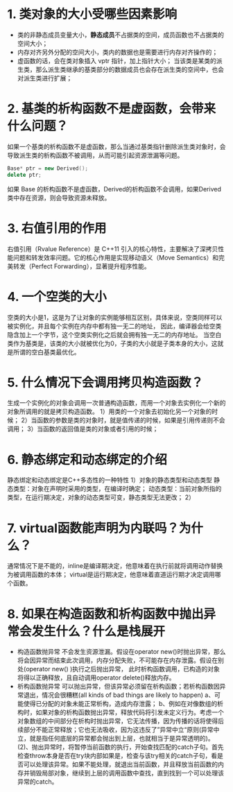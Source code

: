 # 1. 类对象的大小受哪些因素影响
+ 类的非静态成员变量大小，**静态成员**不占据类的空间，成员函数也不占据类的空间大小；
+ 内存对齐另外分配的空间大小，类内的数据也是需要进行内存对齐操作的；
+ 虚函数的话，会在类对象插入 vptr 指针，加上指针大小；
  当该类是某类的派生类，那么派生类继承的基类部分的数据成员也会存在派生类的空间中，也会对派生类进行扩展；

# 2. 基类的析构函数不是虚函数，会带来什么问题？
如果一个基类的析构函数不是虚函数，那么当通过基类指针删除派生类对象时，会导致派生类的析构函数不被调用，从而可能引起资源泄漏等问题。

```C++
Base* ptr = new Derived();
delete ptr; 
```
如果 Base 的析构函数不是虚函数，Derived的析构函数不会调用，如果Derived 类中存在资源，则会导致资源未释放。

# 3. 右值引用的作用
右值引用（Rvalue Reference）是 C++11 引入的核心特性，主要解决了深拷贝性能问题和转发效率问题。它的核心作用是实现移动语义（Move Semantics）和完美转发（Perfect Forwarding），显著提升程序性能。

# 4. 一个空类的大小
空类的大小是1，这是为了让对象的实例能够相互区别，具体来说，空类同样可以被实例化，并且每个实例在内存中都有独一无二的地址，
因此，编译器会给空类隐含加上一个字节，这个空类实例化之后就会拥有独一无二的内存地址。
当空白类作为基类是，该类的大小就被优化为0，子类的大小就是子类本身的大小，这就是所谓的空白基类最优化。

# 5. 什么情况下会调用拷贝构造函数？
生成一个实例化的对象会调用一次普通构造函数，而用一个对象去实例化一个新的对象所调用的就是拷贝构造函数。
1）用类的一个对象去初始化另一个对象的时候；
2）当函数的参数是类的对象时，就是值传递的时候，如果是引用传递则不会调用；
3）当函数的返回值是类的对象或者引用的时候；

# 6. 静态绑定和动态绑定的介绍
静态绑定和动态绑定是C++多态性的一种特性
1）对象的静态类型和动态类型
静态类型：对象在声明时采用的类型，在编译时确定；
动态类型：当前对象所指的类型，在运行期决定，对象的动态类型可变，静态类型无法更改；
2）

# 7. virtual函数能声明为内联吗？为什么？
通常情况下是不能的，inline是编译期决定，他意味着在执行前就将调用动作替换为被调用函数的本体；
virtual是运行期决定，他意味着直道运行期才决定调用哪个函数。

# 8. 如果在构造函数和析构函数中抛出异常会发生什么？什么是栈展开
+ 构造函数抛异常
  不会发生资源泄漏。假设在operator new()时抛出异常，那么将会因异常而结束此次调用，内存分配失败，不可能存在内存泄露。假设在别处(operator new() )执行之后抛出异常，
  此时析构函数调用，已构造的对象将得以正确释放，且自动调用operator delete()释放内存。
+ 析构函数抛异常
  可以抛出异常，但该异常必须留在析构函数；若析构函数因异常退出，情况会很糟糕(all kinds of bad things are likely to happen)
a、可能使得已分配的对象未能正常析构，造成内存泄露；
b、例如在对像数组的析构时，如果对象的析构函数抛出异常，释放代码将引发未定义行为。考虑一个对象数组的中间部分在析构时抛出异常，它无法传播，因为传播的话将使得后续部分不能正常释放；它也无法吸收，因为这违反了”异常中立“原则(异常中立，就是指任何底层的异常都会抛出到上层，也就相当于是异常透明的)。
(2)、抛出异常时，将暂停当前函数的执行，开始查找匹配的catch子句。首先检查throw本身是否在try块内部如果是，检查与该try相关的catch子句，看是否可以处理该异常。如果不能处理，就退出当前函数，并且释放当前函数的内存并销毁局部对象，继续到上层的调用函数中查找，直到找到一个可以处理该异常的catch。
